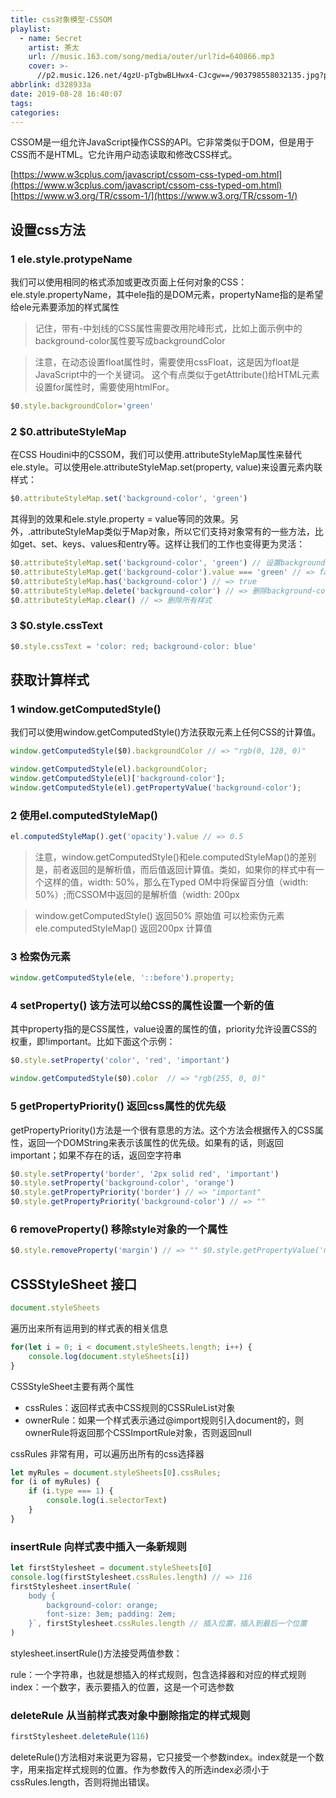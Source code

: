```yaml
---
title: css对象模型-CSSOM
playlist:
  - name: Secret
    artist: 茶太
    url: //music.163.com/song/media/outer/url?id=640866.mp3
    cover: >-
      //p2.music.126.net/4gzU-pTgbwBLHwx4-CJcgw==/903798558032135.jpg?param=90y90
abbrlink: d328933a
date: 2019-08-28 16:40:07
tags:
categories:
---
```


CSSOM是一组允许JavaScript操作CSS的API。它非常类似于DOM，但是用于CSS而不是HTML。它允许用户动态读取和修改CSS样式。

<!-- more -->

[https://www.w3cplus.com/javascript/cssom-css-typed-om.html](https://www.w3cplus.com/javascript/cssom-css-typed-om.html)
[https://www.w3.org/TR/cssom-1/](https://www.w3.org/TR/cssom-1/)


## 设置css方法

### 1 ele.style.protypeName

我们可以使用相同的格式添加或更改页面上任何对象的CSS：ele.style.propertyName，其中ele指的是DOM元素，propertyName指的是希望给ele元素要添加的样式属性
>记住，带有-中划线的CSS属性需要改用陀峰形式，比如上面示例中的background-color属性要写成backgroundColor

> 注意，在动态设置float属性时，需要使用cssFloat，这是因为float是JavaScript中的一个关键词。
> 这个有点类似于getAttribute()给HTML元素设置for属性时，需要使用htmlFor。
```js
$0.style.backgroundColor='green'
```

### 2 $0.attributeStyleMap
在CSS Houdini中的CSSOM，我们可以使用.attributeStyleMap属性来替代ele.style。可以使用ele.attributeStyleMap.set(property, value)来设置元素内联样式：

```js
$0.attributeStyleMap.set('background-color', 'green')
```
其得到的效果和ele.style.property = value等同的效果。另外，.attributeStyleMap类似于Map对象，所以它们支持对象常有的一些方法，比如get、set、keys、values和entry等。这样让我们的工作也变得更为灵活：

```js
$0.attributeStyleMap.set('background-color', 'green') // 设置background-color的值为green
$0.attributeStyleMap.get('background-color').value === 'green' // => false
$0.attributeStyleMap.has('background-color') // => true
$0.attributeStyleMap.delete('background-color') // => 删除background-color
$0.attributeStyleMap.clear() // => 删除所有样式

```

### 3 $0.style.cssText

```js
$0.style.cssText = 'color: red; background-color: blue'

```

## 获取计算样式

### 1 window.getComputedStyle()

我们可以使用window.getComputedStyle()方法获取元素上任何CSS的计算值。

```js
window.getComputedStyle($0).backgroundColor // => "rgb(0, 128, 0)"

window.getComputedStyle(el).backgroundColor;
window.getComputedStyle(el)['background-color'];
window.getComputedStyle(el).getPropertyValue('background-color');
```

### 2 使用el.computedStyleMap()

```js
el.computedStyleMap().get('opacity').value // => 0.5
```

> 注意，window.getComputedStyle()和ele.computedStyleMap()的差别是，前者返回的是解析值，而后值返回计算值。类如，如果你的样式中有一个这样的值，width: 50%，那么在Typed OM中将保留百分值（width: 50%）;而CSSOM中返回的是解析值（width: 200px

> window.getComputedStyle() 返回50% 原始值 可以检索伪元素
> ele.computedStyleMap() 返回200px 计算值

### 3 检索伪元素
```js
window.getComputedStyle(ele, '::before').property;

```

### 4 setProperty() 该方法可以给CSS的属性设置一个新的值

其中property指的是CSS属性，value设置的属性的值，priority允许设置CSS的权重，即!important。比如下面这个示例：
```js
$0.style.setProperty('color', 'red', 'important')

window.getComputedStyle($0).color  // => "rgb(255, 0, 0)"
```

### 5 getPropertyPriority() 返回css属性的优先级

getPropertyPriority()方法是一个很有意思的方法。这个方法会根据传入的CSS属性，返回一个DOMString来表示该属性的优先级。如果有的话，则返回important；如果不存在的话，返回空字符串
```js
$0.style.setProperty('border', '2px solid red', 'important')
$0.style.setProperty('background-color', 'orange')
$0.style.getPropertyPriority('border') // => "important" 
$0.style.getPropertyPriority('background-color') // => ""
```

### 6 removeProperty() 移除style对象的一个属性

```js
$0.style.removeProperty('margin') // => "" $0.style.getPropertyValue('margin') // => ""

```

## CSSStyleSheet 接口

```js
document.styleSheets
```
遍历出来所有运用到的样式表的相关信息
```js
for(let i = 0; i < document.styleSheets.length; i++) { 
    console.log(document.styleSheets[i]) 
}
```

CSSStyleSheet主要有两个属性

* cssRules：返回样式表中CSS规则的CSSRuleList对象
* ownerRule：如果一个样式表示通过@import规则引入document的，则ownerRule将返回那个CSSImportRule对象，否则返回null

cssRules 非常有用，可以遍历出所有的css选择器
```js
let myRules = document.styleSheets[0].cssRules; 
for (i of myRules) { 
    if (i.type === 1) { 
        console.log(i.selectorText)
    } 
}
```

### insertRule 向样式表中插入一条新规则

```js
let firstStylesheet = document.styleSheets[0]
console.log(firstStylesheet.cssRules.length) // => 116 
firstStylesheet.insertRule( `
    body { 
        background-color: orange; 
        font-size: 3em; padding: 2em; 
    }`, firstStylesheet.cssRules.length // 插入位置，插入到最后一个位置
)
```
stylesheet.insertRule()方法接受两值参数：

rule：一个字符串，也就是想插入的样式规则，包含选择器和对应的样式规则
index：一个数字，表示要插入的位置，这是一个可选参数


### deleteRule 从当前样式表对象中删除指定的样式规则

```js
firstStylesheet.deleteRule(116)

```
deleteRule()方法相对来说更为容易，它只接受一个参数index。index就是一个数字，用来指定样式规则的位置。作为参数传入的所选index必须小于cssRules.length，否则将抛出错误。